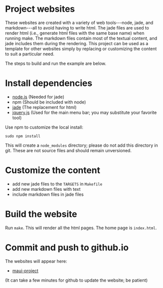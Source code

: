 # Project websites

These websites are created with a variety of web tools---node, jade, and markdown---all to avoid having to write html. The jade files are used to render html (i.e., generate html files with the same base name) when running make. The markdown files contain most of the textual content, and jade includes them during the rendering. This project can be used as a template for other websites simply by replacing or customizing the content to suit a particular need.

The steps to build and run the example are below.

# Install dependencies

- [node.js](https://nodejs.org/) (Needed for jade)
- npm (Should be included with node)
- [jade](http://jade-lang.com/) (The replacement for html)
- [jquery.js](https://jquery.com/) (Used for the main menu bar; you may substitute your favorite tool)

Use npm to customize the local install:

```sudo npm install```

This will create a `node_modules` directory; please do not add this directory in git. These are not source files and should remain unversioned.

# Customize the content

- add new jade files to the `TARGETS` in `Makefile`
- add new markdown files with text
- include markdown files in jade files

# Build the website

Run `make`. This will render all the html pages. The home page is `index.html`.

# Commit and push to github.io

The websites will appear here:

- [maui-project](http://tpeterka.github.io/maui-project/)

(It can take a few minutes for github to update the website; be patient)
